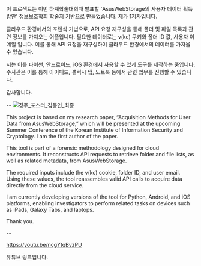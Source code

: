 이 프로젝트는 이번 하계학술대회때 발표할 'AsusWebStorage의 사용자 데이터 획득 방안' 정보보호학회 학술지 기반으로 만들었습니다.
제가 1저자입니다.

클라우드 환경에서의 포렌식 기법으로, API 요청 재구성을 통해 폴더 및 파일 목록과 관련 정보를 가져오는 어플입니다.
필요한 데이터로는 v(kc) 쿠키와 폴더 ID 값, 사용자 이메일 입니다. 이를 통해 API 요청을 재구성하여 클라우드 환경에서의 데이터를 가져올 수 있습니다.

저는 이를 파이썬, 안드로이드, iOS 환경에서 사용할 수 있게 도구를 제작하는 중입니다.
수사관은 이를 통해 아이패드, 갤럭시 탭, 노트북 등에서 관련 업무를 진행할 수 있습니다.

감사합니다.


--
![경주_포스터_김동인_최종](https://github.com/user-attachments/assets/180e5e51-5c28-49eb-860c-61f7f47e87e6)


This project is based on my research paper, “Acquisition Methods for User Data from AsusWebStorage,” which will be presented at the upcoming Summer Conference of the Korean Institute of Information Security and Cryptology. I am the first author of the paper.

This tool is part of a forensic methodology designed for cloud environments. It reconstructs API requests to retrieve folder and file lists, as well as related metadata, from AsusWebStorage.

The required inputs include the v(kc) cookie, folder ID, and user email. Using these values, the tool reassembles valid API calls to acquire data directly from the cloud service.

I am currently developing versions of the tool for Python, Android, and iOS platforms, enabling investigators to perform related tasks on devices such as iPads, Galaxy Tabs, and laptops.

Thank you.

--


https://youtu.be/ncgYtqBvzPU


유튜브 링크입니다.
